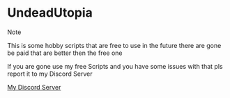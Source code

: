 # UndeadUtopia

> [!NOTE]
> This is some hobby scripts that are free to use in the future there are gone be paid that are better then the free one

If you are gone use my free Scripts and you have some issues with that pls report it to my Discord Server

[My Discord Server](https://discord.gg/FHxY6kUHkw)